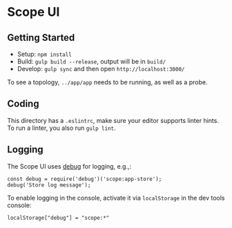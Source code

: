 # Scope UI

## Getting Started

- Setup: `npm install`
- Build: `gulp build --release`, output will be in `build/`
- Develop: `gulp sync` and then open `http://localhost:3000/`

To see a topology, `../app/app` needs to be running, as well as a probe.

## Coding

This directory has a `.eslintrc`, make sure your editor supports linter hints.
To run a linter, you also run `gulp lint`.

## Logging

The Scope UI uses [debug](https://www.npmjs.com/package/debug) for logging, e.g.,:

```
const debug = require('debug')('scope:app-store');
debug('Store log message');
```

To enable logging in the console, activate it via `localStorage` in the dev tools console:

```
localStorage["debug"] = "scope:*"
```
